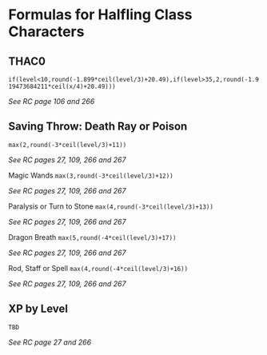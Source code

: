 # Formulas for Halfling Class Characters

## THAC0
`if(level<10,round(-1.899*ceil(level/3)+20.49),if(level>35,2,round(-1.919473684211*ceil(x/4)+20.49)))`

*See RC page 106 and 266*

## Saving Throw: Death Ray or Poison
`max(2,round(-3*ceil(level/3)+11))`

*See RC pages 27, 109, 266 and 267*

Magic Wands
`max(3,round(-3*ceil(level/3)+12))`

*See RC pages 27, 109, 266 and 267*

Paralysis or Turn to Stone
`max(4,round(-3*ceil(level/3)+13))`

*See RC pages 27, 109, 266 and 267*

Dragon Breath
`max(5,round(-4*ceil(level/3)+17))`

*See RC pages 27, 109, 266 and 267*

Rod, Staff or Spell
`max(4,round(-4*ceil(level/3)+16))`

*See RC pages 27, 109, 266 and 267*

## XP by Level
`TBD`

*See RC page 27 and 266*

